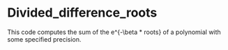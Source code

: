 # Divided_difference_roots
 This code computes the sum of the e^{-\beta * roots} of a polynomial with some specified precision. 
